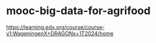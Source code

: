 # mooc-big-data-for-agrifood
https://learning.edx.org/course/course-v1:WageningenX+DRAGONx+1T2024/home
